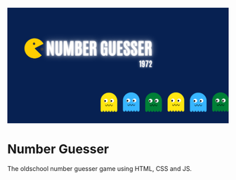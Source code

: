 ![cover](https://github.com/kamila-kryszak/Number_Guesser/blob/main/number_guesserREADME.png?raw=true)
# Number Guesser
The oldschool  number guesser game using HTML, CSS and JS.
